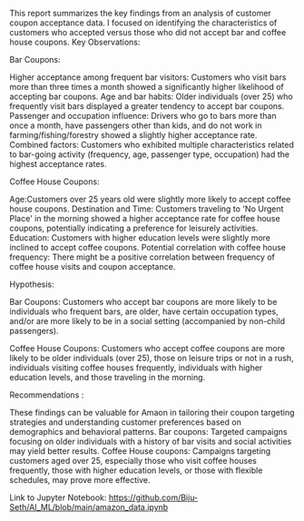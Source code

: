 
This report summarizes the key findings from an analysis of customer coupon acceptance data. I focused on identifying the characteristics of customers who accepted versus those who did not accept bar and coffee house coupons.
Key Observations:

Bar Coupons:

Higher acceptance among frequent bar visitors: Customers who visit bars more than three times a month showed a significantly higher likelihood of accepting bar coupons.
Age and bar habits: Older individuals (over 25) who frequently visit bars displayed a greater tendency to accept bar coupons.
Passenger and occupation influence: Drivers who go to bars more than once a month, have passengers other than kids, and do not work in farming/fishing/forestry showed a slightly higher acceptance rate.
Combined factors: Customers who exhibited multiple characteristics related to bar-going activity (frequency, age, passenger type, occupation) had the highest acceptance rates.

Coffee House Coupons:

Age:Customers over 25 years old were slightly more likely to accept coffee house coupons.
Destination and Time: Customers traveling to 'No Urgent Place' in the morning showed a higher acceptance rate for coffee house coupons, potentially indicating a preference for leisurely activities. 
Education: Customers with higher education levels were slightly more inclined to accept coffee coupons.
Potential correlation with coffee house frequency: There might be a positive correlation between frequency of coffee house visits and coupon acceptance. 

Hypothesis:

Bar Coupons: Customers who accept bar coupons are more likely to be individuals who frequent bars, are older, have certain occupation types, and/or are more likely to be in a social setting (accompanied by non-child passengers).

Coffee House Coupons: Customers who accept coffee coupons are more likely to be older individuals (over 25), those on leisure trips or not in a rush, individuals visiting coffee houses frequently, individuals with higher education levels, and those traveling in the morning.

Recommendations : 

These findings can be valuable for Amaon in tailoring their coupon targeting strategies and understanding customer preferences based on demographics and behavioral patterns. 
Bar coupons: Targeted campaigns focusing on older individuals with a history of bar visits and social activities may yield better results.
Coffee House coupons: Campaigns targeting customers aged over 25, especially those who visit coffee houses frequently, those with higher education levels, or those with flexible schedules, may prove more effective.


Link to Jupyter Notebook:  https://github.com/Biju-Seth/AI_ML/blob/main/amazon_data.ipynb


